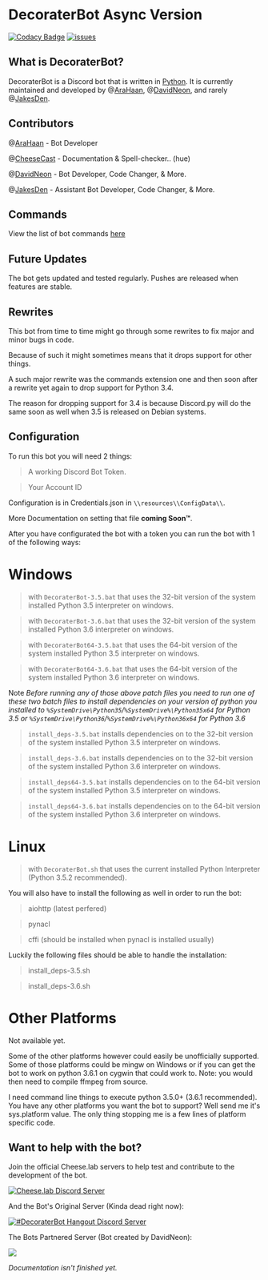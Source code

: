 # DecoraterBot Async Version

[![Codacy Badge](https://api.codacy.com/project/badge/Grade/689e8253ad204350a57ef03cde0818fa)](https://www.codacy.com/app/AraHaan/DecoraterBot?utm_source=github.com&utm_medium=referral&utm_content=AraHaan/DecoraterBot&utm_campaign=badger)
[![issues](https://img.shields.io/github/issues/AraHaan/DecoraterBot.svg)](https://github.com/AraHaan/DecoraterBot/issues)


## What is DecoraterBot?

DecoraterBot is a Discord bot that is written in [Python](https://www.python.org/). It is currently maintained and developed by @[AraHaan](https://github.com/AraHaan), @[DavidNeon](https://github.com/DavidNeon), and rarely @[JakesDen](https://github.com/jakesden).

## Contributors

@[AraHaan](https://github.com/AraHaan) - Bot Developer

@[CheeseCast](https://github.com/CheeseCast) - Documentation & Spell-checker.. (hue)

@[DavidNeon](https://github.com/DavidNeon) - Bot Developer, Code Changer, & More.

@[JakesDen](https://github.com/jakesden) - Assistant Bot Developer, Code Changer, & More.

## Commands

View the list of bot commands [here](https://github.com/AraHaan/DecoraterBot/blob/Async-Portable/Commands.MD)

## Future Updates

The bot gets updated and tested regularly. Pushes are released when features are stable.

## Rewrites

This bot from time to time might go through some rewrites to fix major and minor bugs in code.

Because of such it might sometimes means that it drops support for other things.

A such major rewrite was the commands extension one and then soon after a rewrite yet again to drop support for Python 3.4.

The reason for dropping support for 3.4 is because Discord.py will do the same soon as well when 3.5 is released on Debian systems.

## Configuration

To run this bot you will need 2 things:

> A working Discord Bot Token. 

> Your Account ID

Configuration is in Credentials.json in ``\\resources\\ConfigData\\``.

More Documentation on setting that file **coming Soon™**.

After you have configurated the bot with a token you can run the bot with 1 of the following ways:

# Windows

> with ``DecoraterBot-3.5.bat`` that uses the 32-bit version of the system installed Python 3.5 interpreter on windows.

> with ``DecoraterBot-3.6.bat`` that uses the 32-bit version of the system installed Python 3.6 interpreter on windows.

> with ``DecoraterBot64-3.5.bat`` that uses the 64-bit version of the system installed Python 3.5 interpreter on windows.

> with ``DecoraterBot64-3.6.bat`` that uses the 64-bit version of the system installed Python 3.6 interpreter on windows.

Note *Before running any of those above patch files you need to run one of these two batch files to install dependencies on your version of python you installed to ``%SystemDrive\Python35``/``%SystemDrive%\Python35x64`` for Python 3.5 or  ``%SystemDrive\Python36``/``%SystemDrive%\Python36x64`` for Python 3.6*

> ``install_deps-3.5.bat`` installs dependencies on to the 32-bit version of the system installed Python 3.5 interpreter on windows.

> ``install_deps-3.6.bat`` installs dependencies on to the 32-bit version of the system installed Python 3.6 interpreter on windows.

> ``install_deps64-3.5.bat`` installs dependencies on to the 64-bit version of the system installed Python 3.5 interpreter on windows.

> ``install_deps64-3.6.bat`` installs dependencies on to the 64-bit version of the system installed Python 3.6 interpreter on windows.

# Linux

> with ``DecoraterBot.sh`` that uses the current installed Python Interpreter (Python 3.5.2 recommended).

You will also have to install the following as well in order to run the bot:

> aiohttp (latest perfered)

> pynacl

> cffi (should be installed when pynacl is installed usually)


Luckily the following files should be able to handle the installation:

> install_deps-3.5.sh

> install_deps-3.6.sh

# Other Platforms

Not available yet.

Some of the other platforms however could easily be unofficially supported. Some of those platforms could be mingw on Windows or if you can get the bot to work on python 3.6.1 on cygwin that could work to. Note: you would then need to compile ffmpeg from source.

I need command line things to execute python 3.5.0+ (3.6.1 recommended).
You have any other platforms you want the bot to support?
Well send me it's sys.platform value. The only thing stopping me is a few lines of platform specific code.

## Want to help with the bot? 

Join the official Cheese.lab servers to help test and contribute to the development of the bot.

[![Cheese.lab Discord Server](https://discordapp.com/api/guilds/81812480254291968/widget.png?style=banner2)](https://discord.gg/lab)

And the Bot's Original Server (Kinda dead right now):

[![#DecoraterBot Hangout Discord Server](https://discordapp.com/api/guilds/121816417937915904/widget.png?style=banner2)](https://discord.gg/kSYStUq)

The Bots Partnered Server (Bot created by DavidNeon):

[![](https.//discordapp.com/api/guilds/288018843304198144/widget.png?style=banner2)](https://discord.gg/dxqFtjR)

*Documentation isn't finished yet.*


